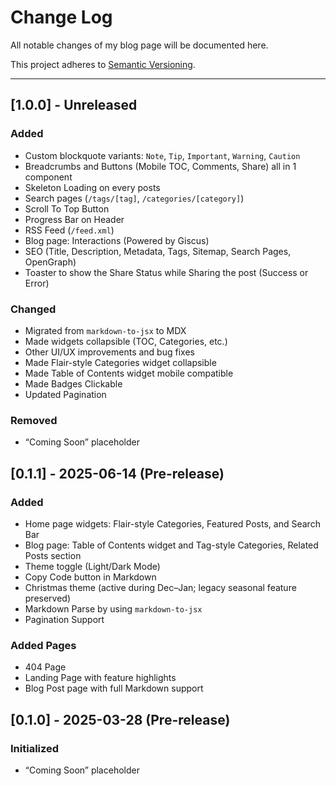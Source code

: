 # Change Log
All notable changes of my blog page will be documented here.

This project adheres to [Semantic Versioning](https://semver.org/spec/v2.0.0.html).

---
## [1.0.0] - Unreleased
### Added
- Custom blockquote variants: `Note`, `Tip`, `Important`, `Warning`, `Caution`
- Breadcrumbs and Buttons (Mobile TOC, Comments, Share) all in 1 component
- Skeleton Loading on every posts
- Search pages (`/tags/[tag]`, `/categories/[category]`)
- Scroll To Top Button
- Progress Bar on Header
- RSS Feed (`/feed.xml`)
- Blog page: Interactions (Powered by Giscus)
- SEO (Title, Description, Metadata, Tags, Sitemap, Search Pages, OpenGraph)
- Toaster to show the Share Status while Sharing the post (Success or Error)
### Changed
- Migrated from `markdown-to-jsx` to MDX
- Made widgets collapsible (TOC, Categories, etc.)
- Other UI/UX improvements and bug fixes
- Made Flair-style Categories widget collapsible
- Made Table of Contents widget mobile compatible
- Made Badges Clickable
- Updated Pagination
### Removed
- “Coming Soon” placeholder

## [0.1.1] - 2025-06-14 (Pre-release) 
### Added
- Home page widgets: Flair-style Categories, Featured Posts, and Search Bar
- Blog page: Table of Contents widget and Tag-style Categories, Related Posts section
- Theme toggle (Light/Dark Mode)
- Copy Code button in Markdown
- Christmas theme (active during Dec–Jan; legacy seasonal feature preserved)
- Markdown Parse by using `markdown-to-jsx`
- Pagination Support
### Added Pages
- 404 Page
- Landing Page with feature highlights
- Blog Post page with full Markdown support

## [0.1.0] - 2025-03-28 (Pre-release)
### Initialized
- “Coming Soon” placeholder